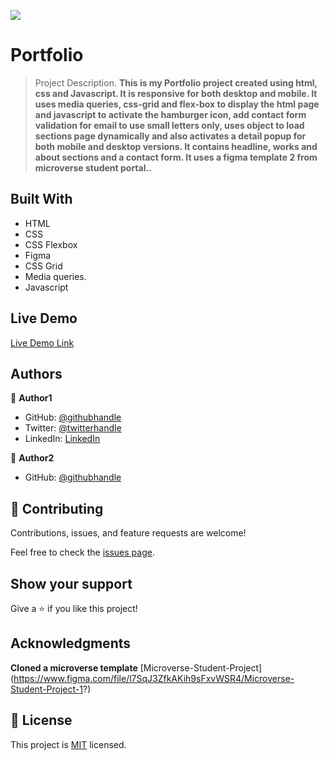 ![](https://img.shields.io/badge/Microverse-blueviolet)

# Portfolio

> Project Description.
> **This is my Portfolio project created using html, css and Javascript. It is responsive for both desktop and mobile. It uses media queries, css-grid and flex-box to display the html page and javascript to activate the hamburger icon, add contact form validation for email to use small letters only, uses object to load sections page dynamically and also activates a detail popup for both mobile and desktop versions. It contains headline, works and about sections and a contact form. It uses a figma template 2 from microverse student portal..**


## Built With

- HTML
- CSS
- CSS Flexbox
- Figma
- CSS Grid
- Media queries.
- Javascript

## Live Demo

[Live Demo Link](https://nyame-wolf.github.io/Portfolio/)

## Authors

👤 **Author1**

- GitHub: [@githubhandle](https://github.com/Nyame-Wolf/)
- Twitter: [@twitterhandle](https://twitter.com/Mumenyam)
- LinkedIn: [LinkedIn](https://www.linkedin.com/in/mumenya-nyamu-web-designer-data-enthusiast/)

👤 **Author2**

- GitHub: [@githubhandle](https://github.com/Prisca-tech)

## 🤝 Contributing

Contributions, issues, and feature requests are welcome!

Feel free to check the [issues page](../../issues/).

## Show your support

Give a ⭐️ if you like this project!

## Acknowledgments

**Cloned a microverse template**
[Microverse-Student-Project] (https://www.figma.com/file/l7SqJ3ZfkAKih9sFxvWSR4/Microverse-Student-Project-1?)

## 📝 License

This project is [MIT](./MIT.md) licensed.

